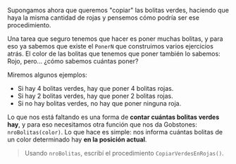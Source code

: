 Supongamos ahora que queremos "copiar" las bolitas verdes, haciendo que haya la misma cantidad de rojas y pensemos cómo podría ser ese procedimiento.

Una tarea que seguro tenemos que hacer es poner muchas bolitas, y para eso ya sabemos que existe el `PonerN` que construimos varios ejercicios atrás. El color de las bolitas que tenemos que poner también lo sabemos: Rojo, pero... ¿cómo sabemos cuántas poner?

Miremos algunos ejemplos:

* Si hay 4 bolitas verdes, hay que poner 4 bolitas rojas.
* Si hay 2 bolitas verdes, hay que poner 2 bolitas rojas.
* Si no hay bolitas verdes, no hay que poner ninguna roja.

Lo que nos está faltando es una forma de **contar cuántas bolitas verdes hay**, y para eso necesitamos otra función que nos da Gobstones: `nroBolitas(color)`. Lo que hace es simple: nos informa cuántas bolitas de un color determinado hay **en la posición actual**.

> Usando `nroBolitas`, escribí el procedimiento `CopiarVerdesEnRojas()`.

